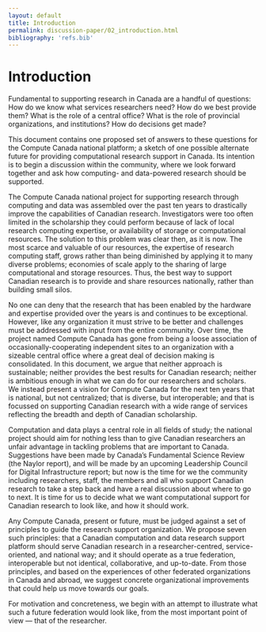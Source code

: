 ```yaml
---
layout: default
title: Introduction
permalink: discussion-paper/02_introduction.html
bibliography: 'refs.bib'
---
```


Introduction 
============

Fundamental to supporting research in Canada are a handful of questions:
How do we know what services researchers need? How do we best provide
them? What is the role of a central office? What is the role of
provincial organizations, and institutions? How do decisions get made?

This document contains one proposed set of answers to these questions
for the Compute Canada national platform; a sketch of one possible
alternate future for providing computational research support in Canada.
Its intention is to begin a discussion within the community, where we
look forward together and ask how computing- and data-powered research
should be supported.

The Compute Canada national project for supporting research through
computing and data was assembled over the past ten years to drastically
improve the capabilities of Canadian research. Investigators were too
often limited in the scholarship they could perform because of lack of
local research computing expertise, or availability of storage or
computational resources. The solution to this problem was clear then, as
it is now. The most scarce and valuable of our resources, the expertise
of research computing staff, grows rather than being diminished by
applying it to many diverse problems; economies of scale apply to the
sharing of large computational and storage resources. Thus, the best way
to support Canadian research is to provide and share resources
nationally, rather than building small silos.

No one can deny that the research that has been enabled by the hardware
and expertise provided over the years is and continues to be
exceptional. However, like any organization it must strive to be better
and challenges must be addressed with input from the entire community.
Over time, the project named Compute Canada has gone from being a loose
association of occasionally-cooperating independent sites to an
organization with a sizeable central office where a great deal of
decision making is consolidated. In this document, we argue that neither
approach is sustainable; neither provides the best results for Canadian
research; neither is ambitious enough in what we can do for our
researchers and scholars. We instead present a vision for Compute Canada
for the next ten years that is national, but not centralized; that is
diverse, but interoperable; and that is focussed on supporting Canadian
research with a wide range of services reflecting the breadth and depth
of Canadian scholarship.

Computation and data plays a central role in all fields of study; the
national project should aim for nothing less than to give Canadian
researchers an unfair advantage in tackling problems that are important
to Canada. Suggestions have been made by Canada’s Fundamental Science
Review (the Naylor report), and will be made by an upcoming Leadership
Council for Digital Infrastructure report; but now is the time for we
the community including researchers, staff, the members and all who
support Canadian research to take a step back and have a real discussion
about where to go to next. It is time for us to decide what we want
computational support for Canadian research to look like, and how it
should work.

Any Compute Canada, present or future, must be judged against a set of
principles to guide the research support organization. We propose seven
such principles: that a Canadian computation and data research support
platform should serve Canadian research in a researcher-centred,
service-oriented, and national way; and it should operate as a true
federation, interoperable but not identical, collaborative, and
up-to-date. From those principles, and based on the experiences of other
federated organizations in Canada and abroad, we suggest concrete
organizational improvements that could help us move towards our goals.

For motivation and concreteness, we begin with an attempt to illustrate
what such a future federation would look like, from the most important
point of view — that of the researcher.
